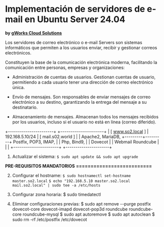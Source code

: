 # Implementación de servidores de e-mail en Ubuntu Server 24.04
**by [gWorks Cloud Solutions](https://www.gworks-ec.com)**

Los servidores de correo electrónico o e-mail Servers son sistemas informáticos que permiten a los usuarios enviar, recibir y gestionar correos electrónicos.

Constituyen la base de la comunicación electrónica moderna, facilitando la comunicación entre personas, empresas y organizaciones:

- Administración de cuentas de usuarios.
Gestionan cuentas de usuario, permitiendo a cada usuario tener una dirección de correo electrónico única.

- Envío de mensajes.
Son responsables de enviar mensajes de correo electrónico a su destino, garantizando la entrega del mensaje a su destinatario.

- Almacenamiento de mensajes.
Almacenan todos los mensajes recibidos por los usuarios, incluso si el usuario no está en línea (correo diferido).

+-----------------------+                   +----------------------+
|  [  www.so2.local  ]  |  192.168.5.10/24  |  [ mail.s02.world  ] |
|   Apache2, MariaDB,   +---------+---------+ Postfix, POP3, IMAP, |
|      Php, Bind9,      |                   |        Dovecot       |
|   Webmail Roundcube   |                   |                      |
+-----------------------+                   +----------------------+

1. Actualizar el sistema:
`$ sudo apt update && sudo apt upgrade`


**PRE-REQUISITOS MANDATORIOS**
**==========================**

2. Configurar el hostname:
`$ sudo hostnamectl set-hostname master.so2.local`
`$ echo "192.168.5.10 master.so2.local mail.so2.local" | sudo tee -a /etc/hosts`

3. Configurar zona horaria:
$ sudo timedatectl

4. Eliminar configuraciones previas:
$ sudo apt remove --purge postfix dovecot-core dovecot-imapd dovecot-pop3d roundcube roundcube-core roundcube-mysql
$ sudo apt autoremove
$ sudo apt autoclean
$ sudo rm -rf /etc/postfix /etc/dovecot
